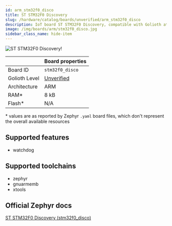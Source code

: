 ```yaml
---
id: arm_stm32f0_disco
title: ST STM32F0 Discovery
slug: /hardware/catalog/boards/unverified/arm_stm32f0_disco
description: IoT board ST STM32F0 Discovery, compatible with Golioth at unverified level.
image: /img/boards/arm/stm32f0_disco.jpg
sidebar_class_name: hide-item
---
```


[//]: # (This is an auto-generated file, do not edit! Changes to it will be lost upon re-generation)

![ST STM32F0 Discovery!](/img/boards/arm/stm32f0_disco.jpg "ST STM32F0 Discovery")

|                | Board properties     |
| -------------  | -------------------- |
| Board ID       | `stm32f0_disco` |
| Golioth Level  | [Unverified](/hardware#unverified-boards) |
| Architecture   | ARM |
| RAM*           | 8 kB |
| Flash*         | N/A |

\* values are as reported by Zephyr `.yaml` board files, which don't represent the overall available resources



## Supported features

* watchdog

## Supported toolchains

* zephyr
* gnuarmemb
* xtools

## Official Zephyr docs

[ST STM32F0 Discovery (stm32f0_disco)](https://docs.zephyrproject.org/latest/boards/arm/stm32f0_disco/doc/index.html)
